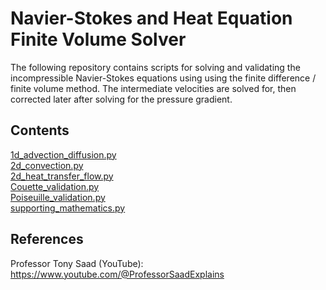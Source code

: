 # Navier-Stokes and Heat Equation Finite Volume Solver

The following repository contains scripts for solving and validating the incompressible Navier-Stokes equations using using the finite difference / finite volume method. The intermediate velocities are solved for, then corrected later after solving for the pressure gradient. 

## Contents

[1d_advection_diffusion.py](#1d_advection_diffusionpy)  
[2d_convection.py](#1d_advection_diffusionpy)  
[2d_heat_transfer_flow.py](#1d_advection_diffusionpy)  
[Couette_validation.py](#Couette_validationpy)  
[Poiseuille_validation.py](#Poiseuille_validationpy)  
[supporting_mathematics.py](#supporting_mathematicspy)  

## References

Professor Tony Saad (YouTube): https://www.youtube.com/@ProfessorSaadExplains
